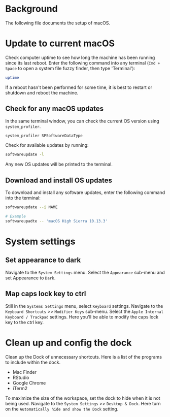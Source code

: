 # Background

The following file documents the setup of macOS. 

# Update to current macOS

Check computer uptime to see how long the machine has been running since its last reboot. Enter the following command into any terminal (`Cmd + Space` to open a system file fuzzy finder, then type 'Terminal'):

```bash
uptime
```

If a reboot hasn't been performed for some time, it is best to restart or shutdown and reboot the machine.

## Check for any macOS updates 

In the same terminal window, you can check the current OS version using `system_profiler`.

```bash
system_profiler SPSoftwareDataType
```

Check for available updates by running:

```bash
softwareupdate -l
```

Any new OS updates will be printed to the terminal.

## Download and install OS updates

To download and install any software updates, enter the following command into the terminal:

```bash
softwareupdate --i NAME

# Example 
softwareupadte -- 'macOS High Sierra 10.13.3'
```

# System settings

## Set appearance to dark

Navigate to the `System Settings` menu. Select the `Appearance` sub-menu and set Appearance to `Dark`.

## Map caps lock key to ctrl

Still in the `Systems Settings` menu, select `Keyboard` settings. Navigate to the `Keyboard Shortcuts` >> `Modifier Keys` sub-menu. Select the `Apple Internal Keyboard / Trackpad` settings. Here you'll be able to modify the caps lock key to the ctrl key.

# Clean up and config the dock

Clean up the Dock of unnecessary shortcuts. Here is a list of the programs to include within the dock. 

* Mac Finder
* RStudio 
* Google Chrome
* iTerm2 

To maximize the size of the workspace, set the dock to hide when it is not being used. Navigate to the `System Settings` >> `Desktop & Dock`. Here turn on the `Automatically hide and show the Dock` setting.

